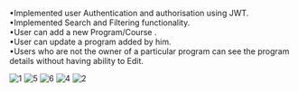 •Implemented user Authentication and authorisation using JWT. <br>
•Implemented Search and Filtering functionality. <br>
•User can add a new Program/Course . <br>
•User can update a program added by him. <br>
•Users who are not the owner of a particular program can see the program details without having ability to Edit. <br>




![1](https://github.com/panghal007/Programs_Dash/assets/108991691/1337f41d-9627-4a3e-a97e-adcdaea2df82)
![5](https://github.com/panghal007/Programs_Dash/assets/108991691/db0a5dc2-6e78-42e8-8ceb-10c004847ef7)
![6](https://github.com/panghal007/Programs_Dash/assets/108991691/63405b1b-cc0a-4bb1-acac-b4363afca749)
![4](https://github.com/panghal007/Programs_Dash/assets/108991691/6d68be8c-6da3-4854-91dd-a36534c8afa2)
![2](https://github.com/panghal007/Programs_Dash/assets/108991691/837d05b0-0a9b-4659-831b-45bbdbe0154f)
